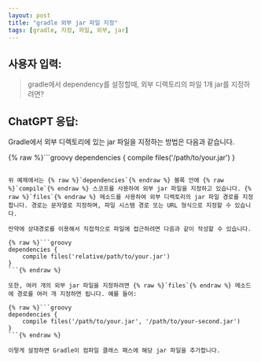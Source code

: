 ```yaml
---
layout: post
title: "gradle 외부 jar 파일 지정"
tags: [gradle, 지정, 파일, 외부, jar]
---
```


## 사용자 입력:
> gradle에서 dependency를 설정할때, 외부 디렉토리의 파일 1개 jar를 지정하려면?

## ChatGPT 응답:
> 

Gradle에서 외부 디렉토리에 있는 jar 파일을 지정하는 방법은 다음과 같습니다.

{% raw %}```groovy
dependencies {
    compile files('/path/to/your.jar')
}
```{% endraw %}

위 예제에서는 {% raw %}`dependencies`{% endraw %} 블록 안에 {% raw %}`compile`{% endraw %} 스코프를 사용하여 외부 jar 파일을 지정하고 있습니다. {% raw %}`files`{% endraw %} 메소드를 사용하여 외부 디렉토리의 jar 파일 경로를 지정합니다. 경로는 문자열로 지정하며, 파일 시스템 경로 또는 URL 형식으로 지정할 수 있습니다. 

만약에 상대경로를 이용해서 직접적으로 파일에 접근하려면 다음과 같이 작성할 수 있습니다.

{% raw %}```groovy
dependencies {
    compile files('relative/path/to/your.jar')
}
```{% endraw %}

또한, 여러 개의 외부 jar 파일을 지정하려면 {% raw %}`files`{% endraw %} 메소드에 경로를 여러 개 지정하면 됩니다. 예를 들어:

{% raw %}```groovy
dependencies {
    compile files('/path/to/your.jar', '/path/to/your-second.jar')
}
```{% endraw %}

이렇게 설정하면 Gradle이 컴파일 클래스 패스에 해당 jar 파일을 추가합니다.

